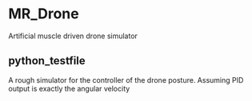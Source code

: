 # MR_Drone
Artificial muscle driven drone simulator

## python_testfile
A rough simulator for the controller of the drone posture.
Assuming PID output is exactly the angular velocity